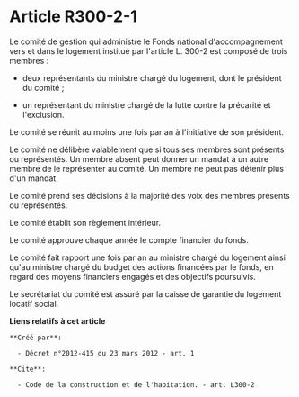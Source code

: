 # Article R300-2-1

Le comité de gestion qui administre le Fonds national d'accompagnement vers et dans le logement institué par l'article L.
300-2 est composé de trois membres :

- deux représentants du ministre chargé du logement, dont le président du comité ;

- un représentant du ministre chargé de la lutte contre la précarité et l'exclusion. 

Le comité se réunit au moins une fois par an à l'initiative de son président. 

Le comité ne délibère valablement que si tous ses membres sont présents ou représentés. Un membre absent peut donner un
mandat à un autre membre de le représenter au comité. Un membre ne peut pas détenir plus d'un mandat. 

Le comité prend ses décisions à la majorité des voix des membres présents ou représentés. 

Le comité établit son règlement intérieur. 

Le comité approuve chaque année le compte financier du fonds. 

Le comité fait rapport une fois par an au ministre chargé du logement ainsi qu'au ministre chargé du budget des actions
financées par le fonds, en regard des moyens financiers engagés et des objectifs poursuivis. 

Le secrétariat du comité est assuré par la caisse de garantie du logement locatif social.

**Liens relatifs à cet article**

	**Créé par**:

	  - Décret n°2012-415 du 23 mars 2012 - art. 1

	**Cite**:

	  - Code de la construction et de l'habitation. - art. L300-2
